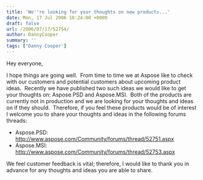 ```yaml
---
title: 'We''re looking for your thoughts on new products...'
date: Mon, 17 Jul 2006 18:24:00 +0000
draft: false
url: /2006/07/17/52754/
author: DannyCooper
summary: ''
tags: ['Danny Cooper']
---
```


Hey everyone,

I hope things are going well.  From time to time we at Aspose like to check with our customers and potential customers about upcoming product ideas.  Recently we have published two such ideas we would like to get your thoughts on: Aspose.PSD and Aspose.MSI.  Both of the products are currently not in production and we are looking for your thoughts and ideas on if they should.  Therefore, if you feel these products would be of interest I welcome you to share your thoughts and ideas in the following forums threads:

*   Aspose.PSD: http://www.aspose.com/Community/forums/thread/52751.aspx
*   Aspose.MSI: http://www.aspose.com/Community/forums/thread/52753.aspx

We feel customer feedback is vital; therefore, I would like to thank you in advance for any thoughts and ideas you are able to share.







